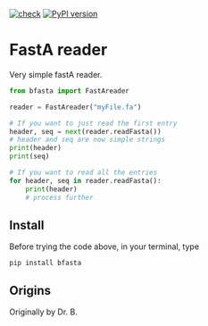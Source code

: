 [![check](https://github.com/retospect/bfasta/actions/workflows/check.yml/badge.svg)](https://github.com/retospect/bfasta/actions/workflows/check.yml)
[![PyPI version](https://badge.fury.io/py/bfasta.svg)](https://badge.fury.io/py/bfasta)

# FastA reader

Very simple fastA reader.

```python
from bfasta import FastAreader

reader = FastAreader("myFile.fa")

# If you want to just read the first entry
header, seq = next(reader.readFasta())
# header and seq are now simple strings
print(header)
print(seq)

# If you want to read all the entries
for header, seq in reader.readFasta():
    print(header)
    # process further

```

## Install

Before trying the code above, in your terminal, type 

```shell
pip install bfasta
```

## Origins

Originally by Dr. B. 

